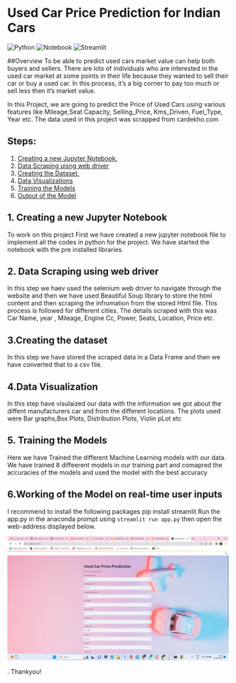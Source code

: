 # Used Car Price Prediction for Indian Cars 
![Python](https://img.shields.io/badge/Python-3.7-blue)
![Notebook](https://img.shields.io/badge/Notebook-Jupyter-orange)
![Streamlit](https://static.streamlit.io/badges/streamlit_badge_black_white.svg)

##Overview
To be able to predict used cars market value can help both buyers and sellers. There are lots of individuals who are interested in the used car market at some points in their life because they wanted to sell their car or buy a used car. In this process, it’s a big corner to pay too much or sell less then it’s market value.

In this Project, we are going to predict the Price of Used Cars using various features like Mileage,Seat Capacity, Selling_Price, Kms_Driven, Fuel_Type, Year etc. The data used in this project was scrapped from cardekho.com

## Steps:

1. [ Creating a new Jupyter Notebook. ](#step1)
2. [Data Scraping uisng web driver](#step2)
3. [Creating the Dataset.](#step3)
4. [Data Visualizations](#datasetvisualization)
5. [Training the Models](#TrainingModels)
6. [Output of the Model](#OutputModels)

<a name="step1"></a>

## 1. Creating a new Jupyter Notebook
To work on this project First we have created a new jupyter notebook file to implement all the codes in python for the project. We have started the notebook with the pre installed libraries.
<p align="center">
</p>

<a name="step2"></a>
## 2. Data Scraping using web driver
In this step we haev used the selenium web driver to navigate through the website and then we have used Beautiful Soup library to store the html content and then scraping the infromation from the stored Html file. This process is followed for different cities. The details scraped with this was Car Name, year , Mileage, Engine Cc, Power, Seats, Location, Price etc.

<a name="step3"></a>

## 3.Creating the dataset
In this step we have stored the scraped data in a Data Frame and then we have converted that to a csv file.

<p align="center">
</p>
<a name="datasetvisualization"></a>

## 4.Data Visualization
In this step have visulaized our data with the information we got about the diffent manufacturers car and from the different locations. The plots used were Bar graphs,Box Plots, Distribution Plots, Violin pLot etc

<a name="TrainingModels"></a>

## 5. Training the Models

Here we have Trained the different Machine Learning models with our data. We have trained 8 diffeerent models in our training part and comapred the accuracies of the models and used the model with the best accuracy

<a name="OutputModels"></a>

## 6.Working of the Model on real-time user inputs
I recommend to install the following packages 
pip install streamlit
Run the app.py in the anaconda prompt using `streamlit run app.py` then open the web-address displayed below.
<p align="center">
</p>
<p align="center">
<img src="https://github.com/Rohit-choudhary8278/Predictive-Analytics/blob/main/Images/Output.png?raw=true" />
</p>.
Thankyou!

